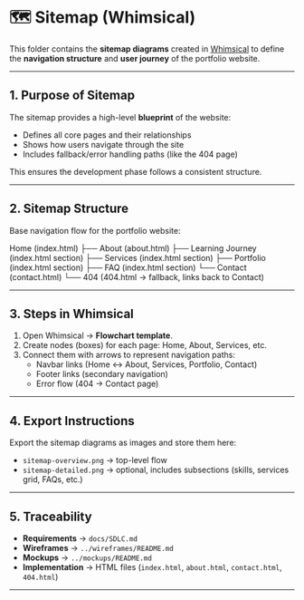# 🗺️ Sitemap (Whimsical)

This folder contains the **sitemap diagrams** created in [Whimsical](https://whimsical.com/) to define the **navigation structure** and **user journey** of the portfolio website.

---

## 1. Purpose of Sitemap
The sitemap provides a high-level **blueprint** of the website:
- Defines all core pages and their relationships  
- Shows how users navigate through the site  
- Includes fallback/error handling paths (like the 404 page)  

This ensures the development phase follows a consistent structure.

---

## 2. Sitemap Structure

Base navigation flow for the portfolio website:

Home (index.html)
├── About (about.html)
├── Learning Journey (index.html section)
├── Services (index.html section)
├── Portfolio (index.html section)
├── FAQ (index.html section)
└── Contact (contact.html)
└── 404 (404.html → fallback, links back to Contact)

---

## 3. Steps in Whimsical

1. Open Whimsical → **Flowchart template**.  
2. Create nodes (boxes) for each page: Home, About, Services, etc.  
3. Connect them with arrows to represent navigation paths:
   - Navbar links (Home ↔ About, Services, Portfolio, Contact)  
   - Footer links (secondary navigation)  
   - Error flow (404 → Contact page)  

---

## 4. Export Instructions

Export the sitemap diagrams as images and store them here:
- `sitemap-overview.png` → top-level flow  
- `sitemap-detailed.png` → optional, includes subsections (skills, services grid, FAQs, etc.)  

---

## 5. Traceability

- **Requirements** → `docs/SDLC.md`  
- **Wireframes** → `../wireframes/README.md`  
- **Mockups** → `../mockups/README.md`  
- **Implementation** → HTML files (`index.html`, `about.html`, `contact.html`, `404.html`)  

---
